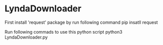 # LyndaDownloader
First install 'request' package by run following command
pip insatll request

Run following commads to use this python script
python3 LyndaDownloader.py


